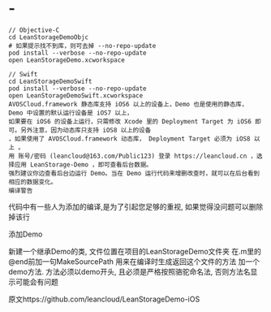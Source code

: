 # -
    // Objective-C 
    cd LeanStorageDemoObjc
    # 如果提示找不到库，则可去掉 --no-repo-update
    pod install --verbose --no-repo-update 
    open LeanStorageDemo.xcworkspace

    // Swift
    cd LeanStorageDemoSwift
    pod install --verbose --no-repo-update
    open LeanStorageDemoSwift.xcworkspace
    AVOSCloud.framework 静态库支持 iOS6 以上的设备上，Demo 也是使用的静态库， Demo 中设置的默认运行设备是 iOS7 以上，
    如果要在 iOS6 的设备上运行，只需修改 Xcode 里的 Deployment Target 为 iOS6 即可。另外注意，因为动态库只支持 iOS8 以上的设备
    ，如果使用了 AVOSCloud.framework 动态库， Deployment Target 必须为 iOS8 以上 。
    用 账号/密码 (leancloud@163.com/Public123) 登录 https://leancloud.cn ，选择应用 LeanStorage-Demo ，即可查看后台数据。
    强烈建议你边查看后台边运行 Demo。当在 Demo 运行代码来增删改查时，就可以在后台看到相应的数据变化。
    编译警告

代码中有一些人为添加的编译,是为了引起您足够的重视, 如果觉得没问题可以删除掉该行

添加Demo

新建一个继承Demo的类, 文件位置在项目的LeanStorageDemo文件夹
在.m里的@end前加一句MakeSourcePath 用来在编译时生成返回这个文件的方法
加一个demo方法. 方法必须以demo开头, 且必须是严格按照骆驼命名法, 否则方法名显示可能会有问题

原文https://github.com/leancloud/LeanStorageDemo-iOS
